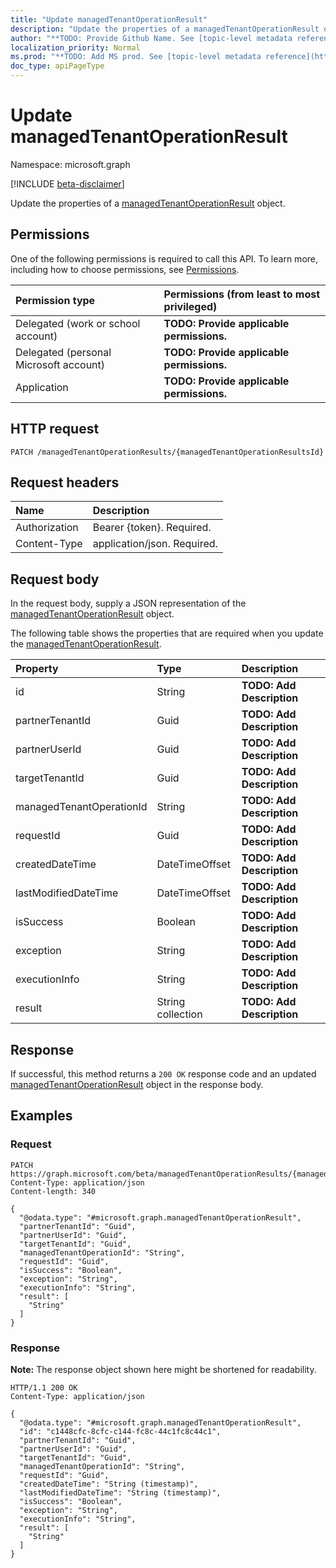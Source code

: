 ```yaml
---
title: "Update managedTenantOperationResult"
description: "Update the properties of a managedTenantOperationResult object."
author: "**TODO: Provide Github Name. See [topic-level metadata reference](https://msgo.azurewebsites.net/add/document/guidelines/metadata.html#topic-level-metadata)**"
localization_priority: Normal
ms.prod: "**TODO: Add MS prod. See [topic-level metadata reference](https://msgo.azurewebsites.net/add/document/guidelines/metadata.html#topic-level-metadata)**"
doc_type: apiPageType
---
```


# Update managedTenantOperationResult
Namespace: microsoft.graph

[!INCLUDE [beta-disclaimer](../../includes/beta-disclaimer.md)]

Update the properties of a [managedTenantOperationResult](../resources/managedtenantoperationresult.md) object.

## Permissions
One of the following permissions is required to call this API. To learn more, including how to choose permissions, see [Permissions](/graph/permissions-reference).

|Permission type|Permissions (from least to most privileged)|
|:---|:---|
|Delegated (work or school account)|**TODO: Provide applicable permissions.**|
|Delegated (personal Microsoft account)|**TODO: Provide applicable permissions.**|
|Application|**TODO: Provide applicable permissions.**|

## HTTP request

<!-- {
  "blockType": "ignored"
}
-->
``` http
PATCH /managedTenantOperationResults/{managedTenantOperationResultsId}
```

## Request headers
|Name|Description|
|:---|:---|
|Authorization|Bearer {token}. Required.|
|Content-Type|application/json. Required.|

## Request body
In the request body, supply a JSON representation of the [managedTenantOperationResult](../resources/managedtenantoperationresult.md) object.

The following table shows the properties that are required when you update the [managedTenantOperationResult](../resources/managedtenantoperationresult.md).

|Property|Type|Description|
|:---|:---|:---|
|id|String|**TODO: Add Description**|
|partnerTenantId|Guid|**TODO: Add Description**|
|partnerUserId|Guid|**TODO: Add Description**|
|targetTenantId|Guid|**TODO: Add Description**|
|managedTenantOperationId|String|**TODO: Add Description**|
|requestId|Guid|**TODO: Add Description**|
|createdDateTime|DateTimeOffset|**TODO: Add Description**|
|lastModifiedDateTime|DateTimeOffset|**TODO: Add Description**|
|isSuccess|Boolean|**TODO: Add Description**|
|exception|String|**TODO: Add Description**|
|executionInfo|String|**TODO: Add Description**|
|result|String collection|**TODO: Add Description**|



## Response

If successful, this method returns a `200 OK` response code and an updated [managedTenantOperationResult](../resources/managedtenantoperationresult.md) object in the response body.

## Examples

### Request
<!-- {
  "blockType": "request",
  "name": "update_managedtenantoperationresult"
}
-->
``` http
PATCH https://graph.microsoft.com/beta/managedTenantOperationResults/{managedTenantOperationResultsId}
Content-Type: application/json
Content-length: 340

{
  "@odata.type": "#microsoft.graph.managedTenantOperationResult",
  "partnerTenantId": "Guid",
  "partnerUserId": "Guid",
  "targetTenantId": "Guid",
  "managedTenantOperationId": "String",
  "requestId": "Guid",
  "isSuccess": "Boolean",
  "exception": "String",
  "executionInfo": "String",
  "result": [
    "String"
  ]
}
```


### Response
**Note:** The response object shown here might be shortened for readability.
<!-- {
  "blockType": "response",
  "truncated": true
}
-->
``` http
HTTP/1.1 200 OK
Content-Type: application/json

{
  "@odata.type": "#microsoft.graph.managedTenantOperationResult",
  "id": "c1448cfc-8cfc-c144-fc8c-44c1fc8c44c1",
  "partnerTenantId": "Guid",
  "partnerUserId": "Guid",
  "targetTenantId": "Guid",
  "managedTenantOperationId": "String",
  "requestId": "Guid",
  "createdDateTime": "String (timestamp)",
  "lastModifiedDateTime": "String (timestamp)",
  "isSuccess": "Boolean",
  "exception": "String",
  "executionInfo": "String",
  "result": [
    "String"
  ]
}
```

